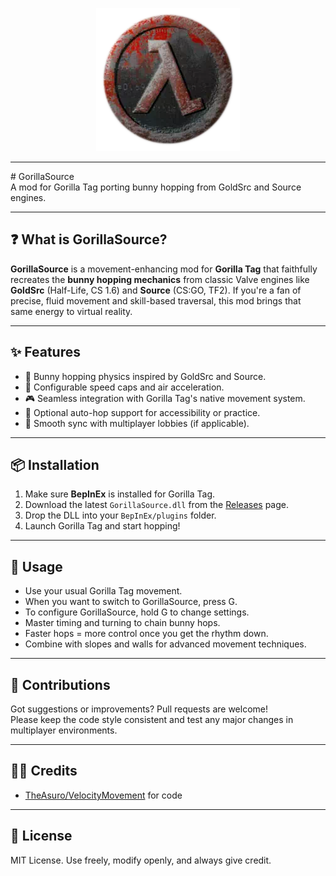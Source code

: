 <p align="center">
  <a href="#"><img src="Resources/goldsrc.png"></a>
</p>

---

﻿# GorillaSource  
A mod for Gorilla Tag porting bunny hopping from GoldSrc and Source engines.

---

## ❓ What is GorillaSource?

**GorillaSource** is a movement-enhancing mod for **Gorilla Tag** that faithfully recreates the **bunny hopping mechanics** from classic Valve engines like **GoldSrc** (Half-Life, CS 1.6) and **Source** (CS:GO, TF2). If you're a fan of precise, fluid movement and skill-based traversal, this mod brings that same energy to virtual reality.

---

## ✨ Features

- 🐇 Bunny hopping physics inspired by GoldSrc and Source.
- 🔧 Configurable speed caps and air acceleration.
- 🎮 Seamless integration with Gorilla Tag's native movement system.
- 🧠 Optional auto-hop support for accessibility or practice.
- 🔄 Smooth sync with multiplayer lobbies (if applicable).

---

## 📦 Installation

1. Make sure **BepInEx** is installed for Gorilla Tag.
2. Download the latest `GorillaSource.dll` from the [Releases](https://github.com/GorillaSource/releases) page.
3. Drop the DLL into your `BepInEx/plugins` folder.
4. Launch Gorilla Tag and start hopping!

---

## 🚀 Usage

- Use your usual Gorilla Tag movement.
- When you want to switch to GorillaSource, press G.
- To configure GorillaSource, hold G to change settings.
- Master timing and turning to chain bunny hops.
- Faster hops = more control once you get the rhythm down.
- Combine with slopes and walls for advanced movement techniques.

---

## 🤝 Contributions

Got suggestions or improvements? Pull requests are welcome!  
Please keep the code style consistent and test any major changes in multiplayer environments.

---

## 🧑‍💻 Credits

- [TheAsuro/VelocityMovement](https://github.com/TheAsuro/VelocityMovement) for code 

---

## 📜 License

MIT License. Use freely, modify openly, and always give credit.
